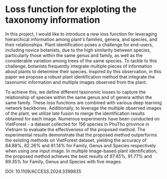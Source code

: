 # Loss function for exploting the taxonomy information
In this project, I would like to introduce a new loss function for leveraging hierarchical information among plant's families, genera, and species, and their relationships. Plant identification poses a challenge for end-users, including novice botanists, due to the high similarity between species, particularly those within the same genus and family, as well as the considerable variation among trees of the same species. To tackle to this challenge, botanists frequently integrate multiple pieces of information about plants to determine their species. Inspired by this observation, in this paper we propose a robust plant identification method that integrate the taxonomic information and multiple images observed from the plant. 

To achieve this, we define different taxonomic losses to capture the relationship of species within the same genus and of genera within the same family. These loss functions are combined with various deep learning network backbones. Additionally, to leverage the multiple observed images of the plant, we utilize late fusion to merge the identification results obtained for each image. Numerous experiments have been conducted on VietForest - a dataset collected for 156 species in PhuTho province in Vietnam to evaluate the effectiveness of the proposed method. The experimental results demonstrate that the proposed method outperforms the existing methods on VietForest dataset, yielding the accuracy of 84.88%, 82.26% and 81.14% for Family, Genus and Species respectively when using one input image. In multiple image-based plant identification, the proposed method achieves the best results of 97.45%, 91.77% and 89.35% for Family, Genus and Species with five images.

DOI: 10.1109/ACCESS.2024.3399835
